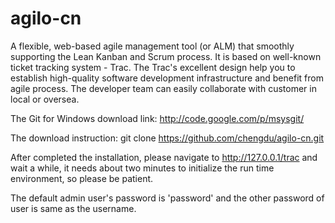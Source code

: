 agilo-cn
========


A flexible, web-based agile management tool (or ALM) that smoothly supporting the Lean Kanban and Scrum process.  It is based on well-known ticket tracking system - Trac. The Trac's excellent design help you to establish high-quality software development infrastructure and benefit from agile process. The developer team can easily collaborate with customer in local or oversea.

The Git for Windows download link:
http://code.google.com/p/msysgit/

The download instruction:
git clone https://github.com/chengdu/agilo-cn.git

After completed the installation, please navigate to http://127.0.0.1/trac and wait a while, it needs about two minutes to initialize the run time environment, so please be patient.

The default admin user's password is 'password' and the other password of user is same as the username.


